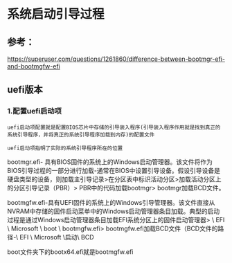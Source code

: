 # 系统启动引导过程

## 参考：

https://superuser.com/questions/1261860/difference-between-bootmgr-efi-and-bootmgfw-efi





## uefi版本

### 1.配置uefi启动项

```
uefi启动项配置就是配置BIOS芯片中存储的引导装入程序(引导装入程序作用就是找到真正的系统引导程序，并将真正的系统引导程序加载到内存)的配置文件

uefi启动项指明了实际的系统引导程序所在的位置
```

bootmgr.efi- 具有BIOS固件的系统上的Windows启动管理器。该文件将作为BIOS引导过程的一部分进行加载-通常在BIOS中设置引导设备。假设引导设备是硬盘类型的设备，则加载主引导记录>在分区表中标识活动分区>加载活动分区上的分区引导记录（PBR）> PBR中的代码加载bootmgr> bootmgr加载BCD文件。

bootmgfw.efi-具有UEFI固件的系统上的Windows引导管理器。该文件直接从NVRAM中存储的固件启动菜单中的Windows启动管理器条目加载。典型的启动过程是通过Windows启动管理器条目加载EFI系统分区上的固件启动管理器> \ EFI \ Microsoft \ boot \ bootmgfw.efi> bootmgfw.efi加载BCD文件（BCD文件的路径-\ EFI \ Microsoft \启动\ BCD







boot文件夹下的bootx64.efi就是bootmgfw.efi